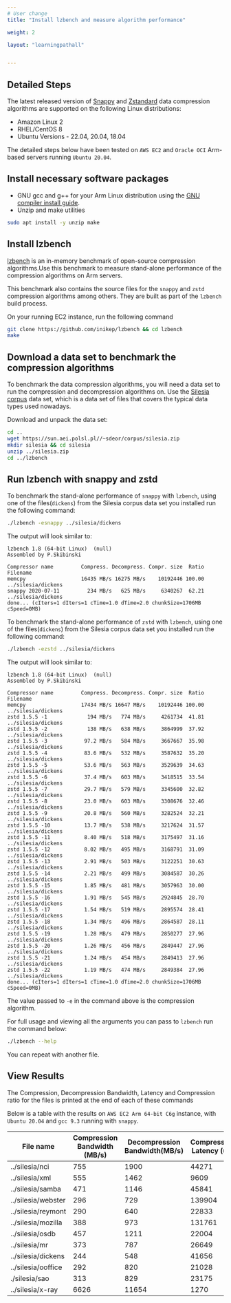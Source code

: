 ```yaml
---
# User change
title: "Install lzbench and measure algorithm performance"

weight: 2

layout: "learningpathall"


---
```


## Detailed Steps

The latest released version of [Snappy](http://google.github.io/snappy/) and [Zstandard](http://facebook.github.io/zstd/) data compression algorithms are supported on the following Linux distributions:

* Amazon Linux 2
* RHEL/CentOS 8
* Ubuntu Versions - 22.04, 20.04, 18.04

The detailed steps below have been tested on `AWS EC2` and `Oracle OCI` Arm-based servers running `Ubuntu 20.04`.

## Install necessary software packages

* GNU gcc and g++ for your Arm Linux distribution using the [GNU compiler install guide](/install-guides/gcc/native/).
* Unzip and make utilities

```bash { pre_cmd="sudo apt install -y gcc g++" }
sudo apt install -y unzip make
```

## Install lzbench

[lzbench](https://github.com/inikep/lzbench) is an in-memory benchmark of open-source compression algorithms.Use this benchmark to measure stand-alone performance of the compression algorithms on Arm servers. 

This benchmark also contains the source files for the `snappy` and `zstd` compression algorithms among others. They are built as part of the `lzbench` build process.

On your running EC2 instance, run the following command

```bash
git clone https://github.com/inikep/lzbench && cd lzbench
make
```

## Download a data set to benchmark the compression algorithms

To benchmark the data compression algorithms, you will need a data set to run the compression and decompression algorithms on. Use the [Silesia corpus](https://sun.aei.polsl.pl//~sdeor/index.php?page=silesia) data set, which is a data set of files that covers the typical data types used nowadays.

Download and unpack the data set:
```bash { cwd="lzbench" }
cd ..
wget https://sun.aei.polsl.pl//~sdeor/corpus/silesia.zip
mkdir silesia && cd silesia
unzip ../silesia.zip
cd ../lzbench
```

## Run lzbench with snappy and zstd

To benchmark the stand-alone performance of `snappy` with `lzbench`, using one of the files(`dickens`) from the Silesia corpus data set you installed run the following command:

```bash { cwd="lzbench" }
./lzbench -esnappy ../silesia/dickens
```

The output will look similar to:

```output
lzbench 1.8 (64-bit Linux)  (null)
Assembled by P.Skibinski

Compressor name         Compress. Decompress. Compr. size  Ratio Filename
memcpy                  16435 MB/s 16275 MB/s    10192446 100.00 ../silesia/dickens
snappy 2020-07-11         234 MB/s   625 MB/s     6340267  62.21 ../silesia/dickens
done... (cIters=1 dIters=1 cTime=1.0 dTime=2.0 chunkSize=1706MB cSpeed=0MB)
```

To benchmark the stand-alone performance of `zstd` with `lzbench`, using one of the files(`dickens`) from the Silesia corpus data set you installed run the following command:

```bash { cwd="lzbench" }
./lzbench -ezstd ../silesia/dickens
```

The output will look similar to:

```output
lzbench 1.8 (64-bit Linux)  (null)
Assembled by P.Skibinski

Compressor name         Compress. Decompress. Compr. size  Ratio Filename
memcpy                  17434 MB/s 16647 MB/s    10192446 100.00 ../silesia/dickens
zstd 1.5.5 -1             194 MB/s   774 MB/s     4261734  41.81 ../silesia/dickens
zstd 1.5.5 -2             138 MB/s   638 MB/s     3864999  37.92 ../silesia/dickens
zstd 1.5.5 -3            97.2 MB/s   584 MB/s     3667667  35.98 ../silesia/dickens
zstd 1.5.5 -4            83.6 MB/s   532 MB/s     3587632  35.20 ../silesia/dickens
zstd 1.5.5 -5            53.6 MB/s   563 MB/s     3529639  34.63 ../silesia/dickens
zstd 1.5.5 -6            37.4 MB/s   603 MB/s     3418515  33.54 ../silesia/dickens
zstd 1.5.5 -7            29.7 MB/s   579 MB/s     3345600  32.82 ../silesia/dickens
zstd 1.5.5 -8            23.0 MB/s   603 MB/s     3308676  32.46 ../silesia/dickens
zstd 1.5.5 -9            20.8 MB/s   560 MB/s     3282524  32.21 ../silesia/dickens
zstd 1.5.5 -10           13.7 MB/s   538 MB/s     3217624  31.57 ../silesia/dickens
zstd 1.5.5 -11           8.40 MB/s   518 MB/s     3175497  31.16 ../silesia/dickens
zstd 1.5.5 -12           8.02 MB/s   495 MB/s     3168791  31.09 ../silesia/dickens
zstd 1.5.5 -13           2.91 MB/s   503 MB/s     3122251  30.63 ../silesia/dickens
zstd 1.5.5 -14           2.21 MB/s   499 MB/s     3084587  30.26 ../silesia/dickens
zstd 1.5.5 -15           1.85 MB/s   481 MB/s     3057963  30.00 ../silesia/dickens
zstd 1.5.5 -16           1.91 MB/s   545 MB/s     2924845  28.70 ../silesia/dickens
zstd 1.5.5 -17           1.54 MB/s   519 MB/s     2895574  28.41 ../silesia/dickens
zstd 1.5.5 -18           1.34 MB/s   496 MB/s     2864587  28.11 ../silesia/dickens
zstd 1.5.5 -19           1.28 MB/s   479 MB/s     2850277  27.96 ../silesia/dickens
zstd 1.5.5 -20           1.26 MB/s   456 MB/s     2849447  27.96 ../silesia/dickens
zstd 1.5.5 -21           1.24 MB/s   454 MB/s     2849413  27.96 ../silesia/dickens
zstd 1.5.5 -22           1.19 MB/s   474 MB/s     2849384  27.96 ../silesia/dickens
done... (cIters=1 dIters=1 cTime=1.0 dTime=2.0 chunkSize=1706MB cSpeed=0MB)
```
The value passed to `-e` in the command above is the compression algorithm.

For full usage and viewing all the arguments you can pass to `lzbench` run the command below:

```bash { cwd="lzbench" }
./lzbench --help
```
You can repeat with another file.

## View Results

The Compression, Decompression Bandwidth, Latency and Compression ratio for the files is printed at the end of each of these commands

Below is a table with the results on `AWS EC2 Arm 64-bit C6g` instance, with `Ubuntu 20.04` and `gcc 9.3` running with `snappy`.

| File name | Compression Bandwidth (MB/s) | Decompression Bandwidth(MB/s) | Compression Latency (us) | Decompression Latency(us) | Compr Size | Ratio  (%) |
| ---       | ---                          | ---                           | ---                      | ---                       | ---        | ---        |
| ../silesia/nci	           | 755 | 1900	| 44271 | 17684 |	6146795 |	18.32 |
| ../silesia/xml               | 555 | 1462 | 9609  | 3659  |	1308581 |	24.48 |
| ../silesia/samba             | 471 | 1146 | 45841 | 18907 |	8057361 |	37.29 |
| ../silesia/webster           | 296 | 729  | 139904 | 56786 |	20211213 |	48.75 |
| ../silesia/reymont |	290 |	640 |	22833 |	10352 |	3234968 |	48.81 |
| ../silesia/mozilla |	388 |	973 |	131761 |	52582 |	26690826 |	52.11 |
| ../silesia/osdb |	457 |	1211 |	22004 |	8340 |	5412825 | 	53.67 |
| ../silesia/mr |	373 |	787 |	26649 |	12658 |	5440451 |	54.57 |
| ../silesia/dickens |	244 |	548 |	41656 |	18563 |	6340267 |	62.21 |
| ../silesia/ooffice |	292 |	820 |	21028 |	7509 |	4311901 | 	70.09 |
| ./silesia/sao |	313 |	829 |	23175 |	8715 |	6469352 |	89.21 |
| ../silesia/x-ray |	6626 |	11654 |	1270 |	698 |	8459794 |	99.83 |
